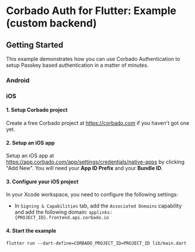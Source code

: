 # Corbado Auth for Flutter: Example (custom backend)

## Getting Started
This example demonstrates how you can use Corbado Authentication to setup Passkey based authentication in a matter of minutes.

### Android

### iOS
#### 1. Setup Corbado project
Create a free Corbado project at https://corbado.com if you haven't got one yet.

#### 2. Setup an iOS app
Setup an iOS app at https://app.corbado.com/app/settings/credentials/native-apps by clicking "Add New". 
You will need your **App ID Prefix** and your **Bundle ID**.

#### 3. Configure your iOS project
In your Xcode workspace, you need to configure the following settings:
- In `Signing & Capabilities` tab, add the `Associated Domains` capability and add the following domain: `applinks:{PROJECT_ID}.frontend.api.corbado.io`

#### 4. Start the example
```flutter run --dart-define=CORBADO_PROJECT_ID=PROJECT_ID lib/main.dart```